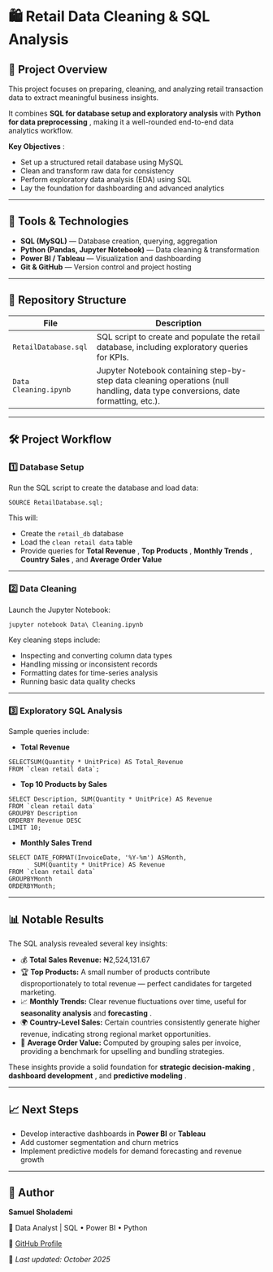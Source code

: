 # 🛍️ **Retail Data Cleaning & SQL Analysis**

## 📌 **Project Overview**

This project focuses on preparing, cleaning, and analyzing retail transaction data to extract meaningful business insights.

It combines **SQL for database setup and exploratory analysis** with  **Python for data preprocessing** , making it a well-rounded end-to-end data analytics workflow.

 **Key Objectives** :

* Set up a structured retail database using MySQL
* Clean and transform raw data for consistency
* Perform exploratory data analysis (EDA) using SQL
* Lay the foundation for dashboarding and advanced analytics

---

## 🧰 **Tools & Technologies**

* **SQL (MySQL)** — Database creation, querying, aggregation
* **Python (Pandas, Jupyter Notebook)** — Data cleaning & transformation
* **Power BI / Tableau**  — Visualization and dashboarding
* **Git & GitHub** — Version control and project hosting

---

## 📂 **Repository Structure**

| File                    | Description                                                                                                                      |
| ----------------------- | -------------------------------------------------------------------------------------------------------------------------------- |
| `RetailDatabase.sql`  | SQL script to create and populate the retail database, including exploratory queries for KPIs.                                   |
| `Data Cleaning.ipynb` | Jupyter Notebook containing step-by-step data cleaning operations (null handling, data type conversions, date formatting, etc.). |

---

## 🛠️ **Project Workflow**

### 1️⃣ **Database Setup**

Run the SQL script to create the database and load data:

<pre class="overflow-visible!" data-start="1645" data-end="1682"><div class="contain-inline-size rounded-2xl relative bg-token-sidebar-surface-primary"><div class="sticky top-9"><div class="absolute end-0 bottom-0 flex h-9 items-center pe-2"><div class="bg-token-bg-elevated-secondary text-token-text-secondary flex items-center gap-4 rounded-sm px-2 font-sans text-xs"></div></div></div><div class="overflow-y-auto p-4" dir="ltr"><code class="whitespace-pre! language-sql"><span><span>SOURCE RetailDatabase.sql;
</span></span></code></div></div></pre>

This will:

* Create the `retail_db` database
* Load the `clean retail data` table
* Provide queries for  **Total Revenue** ,  **Top Products** ,  **Monthly Trends** ,  **Country Sales** , and **Average Order Value**

---

### 2️⃣ **Data Cleaning**

Launch the Jupyter Notebook:

<pre class="overflow-visible!" data-start="1957" data-end="2006"><div class="contain-inline-size rounded-2xl relative bg-token-sidebar-surface-primary"><div class="sticky top-9"><div class="absolute end-0 bottom-0 flex h-9 items-center pe-2"><div class="bg-token-bg-elevated-secondary text-token-text-secondary flex items-center gap-4 rounded-sm px-2 font-sans text-xs"></div></div></div><div class="overflow-y-auto p-4" dir="ltr"><code class="whitespace-pre! language-bash"><span><span>jupyter notebook Data\ Cleaning.ipynb
</span></span></code></div></div></pre>

Key cleaning steps include:

* Inspecting and converting column data types
* Handling missing or inconsistent records
* Formatting dates for time-series analysis
* Running basic data quality checks

---

### 3️⃣ **Exploratory SQL Analysis**

Sample queries include:

* **Total Revenue**

<pre class="overflow-visible!" data-start="2300" data-end="2386"><div class="contain-inline-size rounded-2xl relative bg-token-sidebar-surface-primary"><div class="sticky top-9"><div class="absolute end-0 bottom-0 flex h-9 items-center pe-2"><div class="bg-token-bg-elevated-secondary text-token-text-secondary flex items-center gap-4 rounded-sm px-2 font-sans text-xs"></div></div></div><div class="overflow-y-auto p-4" dir="ltr"><code class="whitespace-pre! language-sql"><span><span>SELECT</span><span></span><span>SUM</span><span>(Quantity </span><span>*</span><span> UnitPrice) </span><span>AS</span><span> Total_Revenue
</span><span>FROM</span><span> `clean retail data`;
</span></span></code></div></div></pre>

* **Top 10 Products by Sales**

<pre class="overflow-visible!" data-start="2419" data-end="2564"><div class="contain-inline-size rounded-2xl relative bg-token-sidebar-surface-primary"><div class="sticky top-9"><div class="absolute end-0 bottom-0 flex h-9 items-center pe-2"><div class="bg-token-bg-elevated-secondary text-token-text-secondary flex items-center gap-4 rounded-sm px-2 font-sans text-xs"></div></div></div><div class="overflow-y-auto p-4" dir="ltr"><code class="whitespace-pre! language-sql"><span><span>SELECT</span><span> Description, </span><span>SUM</span><span>(Quantity </span><span>*</span><span> UnitPrice) </span><span>AS</span><span> Revenue
</span><span>FROM</span><span> `clean retail data`
</span><span>GROUP</span><span></span><span>BY</span><span> Description
</span><span>ORDER</span><span></span><span>BY</span><span> Revenue </span><span>DESC</span><span>
LIMIT </span><span>10</span><span>;
</span></span></code></div></div></pre>

* **Monthly Sales Trend**

<pre class="overflow-visible!" data-start="2592" data-end="2753"><div class="contain-inline-size rounded-2xl relative bg-token-sidebar-surface-primary"><div class="sticky top-9"><div class="absolute end-0 bottom-0 flex h-9 items-center pe-2"><div class="bg-token-bg-elevated-secondary text-token-text-secondary flex items-center gap-4 rounded-sm px-2 font-sans text-xs"></div></div></div><div class="overflow-y-auto p-4" dir="ltr"><code class="whitespace-pre! language-sql"><span><span>SELECT</span><span> DATE_FORMAT(InvoiceDate, </span><span>'%Y-%m'</span><span>) </span><span>AS</span><span></span><span>Month</span><span>,
       </span><span>SUM</span><span>(Quantity </span><span>*</span><span> UnitPrice) </span><span>AS</span><span> Revenue
</span><span>FROM</span><span> `clean retail data`
</span><span>GROUP</span><span></span><span>BY</span><span></span><span>Month</span><span>
</span><span>ORDER</span><span></span><span>BY</span><span></span><span>Month</span><span>;
</span></span></code></div></div></pre>

---

## 📊 **Notable Results**

The SQL analysis revealed several key insights:

* 💰 **Total Sales Revenue:** ₦2,524,131.67
* 🏆 **Top Products:** A small number of products contribute disproportionately to total revenue — perfect candidates for targeted marketing.
* 📈 **Monthly Trends:** Clear revenue fluctuations over time, useful for **seasonality analysis** and  **forecasting** .
* 🌍 **Country-Level Sales:** Certain countries consistently generate higher revenue, indicating strong regional market opportunities.
* 🧾 **Average Order Value:** Computed by grouping sales per invoice, providing a benchmark for upselling and bundling strategies.

These insights provide a solid foundation for  **strategic decision-making** ,  **dashboard development** , and  **predictive modeling** .

---

## 📈 **Next Steps**

* Develop interactive dashboards in **Power BI** or **Tableau**
* Add customer segmentation and churn metrics
* Implement predictive models for demand forecasting and revenue growth

---

## 👤 **Author**

**Samuel Sholademi**

📍 Data Analyst | SQL • Power BI • Python

🔗 [GitHub Profile](https://github.com/SamuelS2003)

📅 *Last updated: October 2025*

